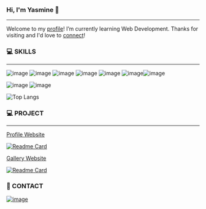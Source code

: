 ### Hi, I'm Yasmine 👋
---
Welcome to my [profile](https://yasmineluk.netlify.app/)! I’m currently learning Web Development. Thanks for visiting and I'd love to [connect](https://www.linkedin.com/in/yasmineluk/)!

### 💻 SKILLS
---
![image](https://img.shields.io/badge/JavaScript-323330?style=for-the-badge&logo=javascript&logoColor=F7DF1E) ![image](https://img.shields.io/badge/HTML5-E34F26?style=for-the-badge&logo=html5&logoColor=white) ![image](https://img.shields.io/badge/CSS3-1572B6?style=for-the-badge&logo=css3&logoColor=white) ![image](https://img.shields.io/badge/json-5E5C5C?style=for-the-badge&logo=json&logoColor=white) ![image](https://img.shields.io/badge/TypeScript-007ACC?style=for-the-badge&logo=typescript&logoColor=white) ![image](https://img.shields.io/badge/Swift-FA7343?style=for-the-badge&logo=swift&logoColor=white)![image](https://img.shields.io/badge/Scratch-4D97FF?style=for-the-badge&logo=Scratch&logoColor=white)

![image](https://img.shields.io/badge/C%2B%2B-00599C?style=for-the-badge&logo=c%2B%2B&logoColor=white) ![image](https://img.shields.io/badge/Python-FFD43B?style=for-the-badge&logo=python&logoColor=blue)

![Top Langs](https://github-readme-stats.vercel.app/api/top-langs/?username=starlight0711&theme=transparent)

### 💻 PROJECT
---

[Profile Website](https://yasmineluk.netlify.app/)

[![Readme Card](https://github-readme-stats.vercel.app/api/pin/?username=starlight0711&repo=yasmineluk)](https://github.com/starlight0711/yasmineluk)


[Gallery Website](https://www.starlight.land/gallery/)

[![Readme Card](https://github-readme-stats.vercel.app/api/pin/?username=starlight0711&repo=starlight0711.github.io)](https://github.com/starlight0711/starlight0711.github.io)



### 💬 CONTACT
[![image](https://img.shields.io/badge/LinkedIn-0077B5?style=for-the-badge&logo=linkedin&logoColor=white)](https://www.linkedin.com/in/yasmineluk/)


<!--
**starlight0711/starlight0711** is a ✨ _special_ ✨ repository because its `README.md` (this file) appears on your GitHub profile.

Here are some ideas to get you started:

- 🔭 I’m currently working on ...
- 🌱 I’m currently learning ...
- 👯 I’m looking to collaborate on ...
- 🤔 I’m looking for help with ...
- 💬 Ask me about ...
- 📫 How to reach me: ...
- 😄 Pronouns: ...
- ⚡ Fun fact: ...
-->
